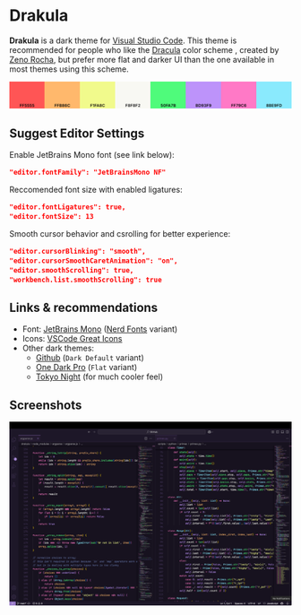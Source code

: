 # Drakula

**Drakula** is a dark theme for [Visual Studio Code](https://github.com/microsoft/vscode). This theme is recommended for people who like the [Dracula](https://en.wikipedia.org/wiki/Dracula_(color_scheme)) color scheme , created by [Zeno Rocha](https://zenorocha.com), but prefer more flat and darker UI than the one available in most themes using this scheme. 

![palette](img/palette.png)

## Suggest Editor Settings

Enable JetBrains Mono font (see link below):

```json
"editor.fontFamily": "JetBrainsMono NF"
```

Reccomended font size with enabled ligatures:

```json
"editor.fontLigatures": true,
"editor.fontSize": 13
```

Smooth cursor behavior and csrolling for better experience:

```json
"editor.cursorBlinking": "smooth",
"editor.cursorSmoothCaretAnimation": "on",
"editor.smoothScrolling": true,
"workbench.list.smoothScrolling": true
```

## Links & recommendations

* Font: [JetBrains Mono](https://www.jetbrains.com/lp/mono/) ([Nerd Fonts](https://www.nerdfonts.com/font-downloads) variant)
* Icons: [VSCode Great Icons](https://marketplace.visualstudio.com/items?itemName=emmanuelbeziat.vscode-great-icons)
* Other dark themes:
  * [Github](https://marketplace.visualstudio.com/items?itemName=GitHub.github-vscode-theme) (`Dark Default` variant)
  * [One Dark Pro](https://marketplace.visualstudio.com/items?itemName=zhuangtongfa.Material-theme) (`Flat` variant)
  * [Tokyo Night](https://marketplace.visualstudio.com/items?itemName=enkia.tokyo-night) (for much cooler feel)


## Screenshots

![screenshot](img/drakula.png)